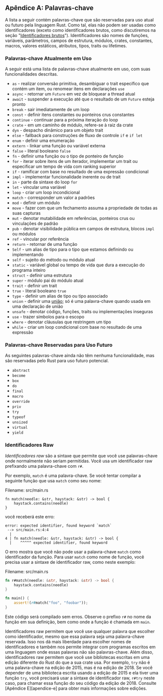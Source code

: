 ## Apêndice A: Palavras-chave

A lista a seguir contém palavras-chave que são reservadas para uso atual ou futuro pela linguagem Rust. Como tal, elas não podem ser usadas como identificadores (exceto como identificadores brutos, como discutiremos na seção "[Identificadores brutos][raw-identifiers]<!-- ignore -->"). Identificadores são nomes de funções, variáveis, parâmetros, campos de estrutura, módulos, crates, constantes, macros, valores estáticos, atributos, tipos, traits ou lifetimes.

[raw-identifiers]: #raw-identifiers

### Palavras-chave Atualmente em Uso

A seguir está uma lista de palavras-chave atualmente em uso, com suas funcionalidades descritas.

* `as` - realizar conversão primitiva, desambiguar o trait específico que contém um item, ou renomear itens em declarações `use`
* `async` - retornar um `Future` em vez de bloquear a thread atual
* `await` - suspender a execução até que o resultado de um `Future` esteja pronto
* `break` - sair imediatamente de um loop
* `const` - definir itens constantes ou ponteiros crus constantes
* `continue` - continuar para a próxima iteração do loop
* `crate` - em um caminho de módulo, refere-se à raiz da crate
* `dyn` - despacho dinâmico para um objeto trait
* `else` - fallback para construções de fluxo de controle `if` e `if let`
* `enum` - definir uma enumeração
* `extern` - linkar uma função ou variável externa
* `false` - literal booleano `false`
* `fn` - definir uma função ou o tipo de ponteiro de função
* `for` - iterar sobre itens de um iterador, implementar um trait ou especificar um tempo de vida com ranking superior
* `if` - ramificar com base no resultado de uma expressão condicional
* `impl` - implementar funcionalidade inerente ou de trait
* `in` - parte da sintaxe do loop `for`
* `let` - vincular uma variável
* `loop` - criar um loop incondicional
* `match` - corresponder um valor a padrões
* `mod` - definir um módulo
* `move` - fazer com que um fechamento assuma a propriedade de todas as suas capturas
* `mut` - denotar mutabilidade em referências, ponteiros crus ou vinculações de padrão
* `pub` - denotar visibilidade pública em campos de estrutura, blocos `impl` ou módulos
* `ref` - vincular por referência
* `return` - retornar de uma função
* `Self` - um alias de tipo para o tipo que estamos definindo ou implementando
* `self` - sujeito do método ou módulo atual
* `static` - variável global ou tempo de vida que dura a execução do programa inteiro
* `struct` - definir uma estrutura
* `super` - módulo pai do módulo atual
* `trait` - definir um trait
* `true` - literal booleano `true`
* `type` - definir um alias de tipo ou tipo associado
* `union` - definir uma [união][union]<!-- ignore -->; só é uma palavra-chave quando usada em uma declaração de união
* `unsafe` - denotar código, funções, traits ou implementações inseguras
* `use` - trazer símbolos para o escopo
* `where` - denotar cláusulas que restringem um tipo
* `while` - criar um loop condicional com base no resultado de uma expressão

[union]: ../reference/items/unions.html

### Palavras-chave Reservadas para Uso Futuro

As seguintes palavras-chave ainda não têm nenhuma funcionalidade, mas são reservadas pelo Rust para uso futuro potencial.

* `abstract`
* `become`
* `box`
* `do`
* `final`
* `macro`
* `override`
* `priv`
* `try`
* `typeof`
* `unsized`
* `virtual`
* `yield`

### Identificadores Raw

*Identificadores raw* são a sintaxe que permite que você use palavras-chave onde normalmente não seriam permitidas. Você usa um identificador raw prefixando uma palavra-chave com `r#`.

Por exemplo, `match` é uma palavra-chave. Se você tentar compilar a seguinte função que usa `match` como seu nome:

<span class="filename">Filename: src/main.rs</span>

```rust,ignore,does_not_compile
fn match(needle: &str, haystack: &str) -> bool {
    haystack.contains(needle)
}
```

você receberá este erro:

```text
error: expected identifier, found keyword `match`
 --> src/main.rs:4:4
  |
4 | fn match(needle: &str, haystack: &str) -> bool {
  |    ^^^^^ expected identifier, found keyword
```

O erro mostra que você não pode usar a palavra-chave `match` como identificador da função. Para usar `match` como nome de função, você precisa usar a sintaxe de identificador raw, como neste exemplo:

<span class="filename">Filename: src/main.rs</span>

```rust
fn r#match(needle: &str, haystack: &str) -> bool {
    haystack.contains(needle)
}

fn main() {
    assert!(r#match("foo", "foobar"));
}
```

Este código será compilado sem erros. Observe o prefixo `r#` no nome da função em sua definição, bem como onde a função é chamada em `main`.

Identificadores raw permitem que você use qualquer palavra que escolher como identificador, mesmo que essa palavra seja uma palavra-chave reservada. Isso nos dá mais liberdade para escolher nomes de identificadores e também nos permite integrar com programas escritos em uma linguagem onde essas palavras não são palavras-chave. Além disso, identificadores raw permitem que você use bibliotecas escritas em uma edição diferente do Rust do que a sua crate usa. Por exemplo, `try` não é uma palavra-chave na edição de 2015, mas é na edição de 2018. Se você depender de uma biblioteca escrita usando a edição de 2015 e ela tiver uma função `try`, você precisará usar a sintaxe de identificador raw, `r#try` neste caso, para chamar essa função do seu código da edição de 2018. Consulte [Apêndice E][apendice-e] para obter mais informações sobre edições.

[appendix-e]: appendix-05-editions.html
